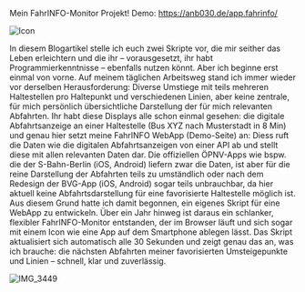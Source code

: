 Mein FahrINFO-Monitor Projekt!
Demo: https://anb030.de/app.fahrinfo/

![Icon](https://github.com/user-attachments/assets/6605b1b8-904f-4909-92db-a3a9210acea0)

In diesem Blogartikel stelle ich euch zwei Skripte vor, die mir seither das Leben erleichtern und die ihr – vorausgesetzt, ihr habt Programmierkenntnisse – ebenfalls nutzen könnt. Aber ich beginne erst einmal von vorne. Auf meinem täglichen Arbeitsweg stand ich immer wieder vor derselben Herausforderung: Diverse Umstiege mit teils mehreren Haltestellen pro Haltepunkt und verschiedenen Linien, aber keine zentrale, für mich persönlich übersichtliche Darstellung der für mich relevanten Abfahrten. Ihr habt diese Displays alle schon einmal gesehen: die digitale Abfahrtsanzeige an einer Haltestelle (Bus XYZ nach Musterstadt in 8 Min) und genau hier setzt meine FahrINFO WebApp (Demo-Seite) an: Diess ruft die Daten wie die digitalen Abfahrtsanzeigen von einer API ab und stellt diese mit allen relevanten Daten dar. Die offiziellen ÖPNV-Apps wie bspw. die der S-Bahn-Berlin (iOS, Android) liefern zwar die Daten, ist aber für die reine Darstellung der Abfahrten teils zu umständlich oder nach dem Redesign der BVG-App (iOS, Android) sogar teils unbrauchbar, da hier aktuell keine Abfahrtsdarstellung für eine favorisierte Haltestelle möglich ist. Aus diesem Grund hatte ich damit begonnen, ein eigenes Skript für eine WebApp zu entwickeln. Über ein Jahr hinweg ist daraus ein schlanker, flexibler FahrINFO-Monitor entstanden, der im Browser läuft und sich sogar mit einem Icon wie eine App auf dem Smartphone ablegen lässt. Das Skript aktualisiert sich automatisch alle 30 Sekunden und zeigt genau das an, was ich brauche: die nächsten Abfahrten meiner favorisierten Umsteigepunkte und Linien – schnell, klar und zuverlässig.

![IMG_3449](https://github.com/user-attachments/assets/bbdadb9b-d3a9-4122-997b-d82a988fef38)
